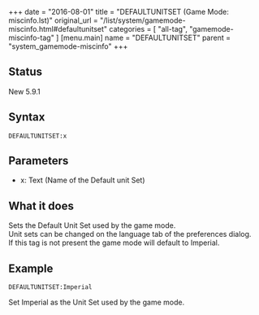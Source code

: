 +++
date = "2016-08-01"
title = "DEFAULTUNITSET (Game Mode: miscinfo.lst)"
original_url = "/list/system/gamemode-miscinfo.html#defaultunitset"
categories = [ "all-tag", "gamemode-miscinfo-tag" ]
[menu.main]
    name = "DEFAULTUNITSET"
    parent = "system_gamemode-miscinfo"
+++

## Status

New 5.9.1

## Syntax

`DEFAULTUNITSET:x`

## Parameters

-   x: Text (Name of the Default unit Set)



What it does
------------

Sets the Default Unit Set used by the game mode.\
 Unit sets can be changed on the language tab of the preferences
dialog.\
 If this tag is not present the game mode will default to Imperial.

Example
-------

`DEFAULTUNITSET:Imperial`

Set Imperial as the Unit Set used by the game mode.

